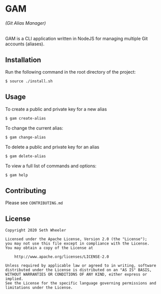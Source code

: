 # GAM
###### (Git Alias Manager)
GAM is a CLI application written in NodeJS for managing multiple Git accounts (aliases).

## Installation
Run the following command in the root directory of the project:
```bash
$ source ./install.sh
```

## Usage
To create a public and private key for a new alias
```bash
$ gam create-alias
```
To change the current alias:
```bash
$ gam change-alias
```
To delete a public and private key for an alias
```bash
$ gam delete-alias
```
To view a full list of commands and options:
```bash
$ gam help
```

## Contributing
Please see `CONTRIBUTING.md`

## License
```
Copyright 2020 Seth Wheeler

Licensed under the Apache License, Version 2.0 (the "License");
you may not use this file except in compliance with the License.
You may obtain a copy of the License at

    http://www.apache.org/licenses/LICENSE-2.0

Unless required by applicable law or agreed to in writing, software
distributed under the License is distributed on an "AS IS" BASIS,
WITHOUT WARRANTIES OR CONDITIONS OF ANY KIND, either express or implied.
See the License for the specific language governing permissions and
limitations under the License.
```

